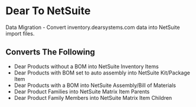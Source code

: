 # Dear To NetSuite
Data Migration - Convert inventory.dearsystems.com data into NetSuite import files.

## Converts The Following
* Dear Products without a BOM into NetSuite Inventory Items
* Dear Products with BOM set to auto assembly into NetSuite Kit/Package Item
* Dear Products with a BOM into NetSuite Assembly/Bill of Materials
* Dear Product Families into NetSuite Matrix Item Parents
* Dear Product Family Members into NetSuite Matrix Item Children
